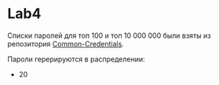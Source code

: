 Lab4 
============

Списки паролей для топ 100 и топ 10 000 000 были взяты из репозитория [Common-Credentials](https://github.com/danielmiessler/SecLists/tree/master/Passwords/Common-Credentials).

Пароли герерируются в распределении:
- 20